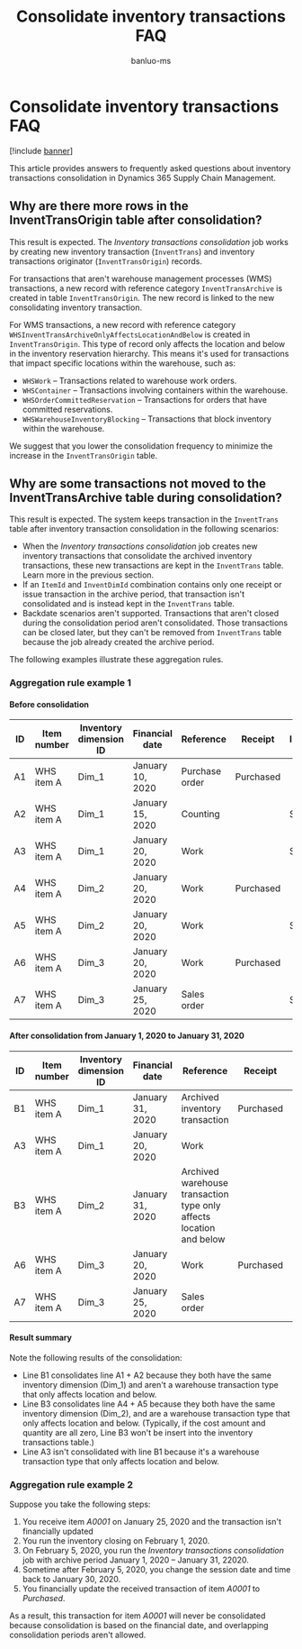 ﻿---
title: Consolidate inventory transactions FAQ
description: Find answers to frequently asked questions about inventory transactions consolidation in Dynamics 365 Supply Chain Management.
author: banluo-ms
ms.author: banluo
ms.reviewer: kamaybac
ms.search.form: InventTransArchiveProcessForm
ms.topic: how-to
ms.date: 08/19/2024
ms.custom: 
  - bap-template
---

# Consolidate inventory transactions FAQ

[!include [banner](../includes/banner.md)]

This article provides answers to frequently asked questions about inventory transactions consolidation in Dynamics 365 Supply Chain Management.

## Why are there more rows in the InventTransOrigin table after consolidation?

This result is expected. The *Inventory transactions consolidation* job works by creating new inventory transaction (`InventTrans`) and inventory transactions originator (`InventTransOrigin`) records.

For transactions that aren't warehouse management processes (WMS) transactions, a new record with reference category `InventTransArchive` is created in table `InventTransOrigin`. The new record is linked to the new consolidating inventory transaction.

For WMS transactions, a new record with reference category `WHSInventTransArchiveOnlyAffectsLocationAndBelow` is created in `InventTransOrigin`. This type of record only affects the location and below in the inventory reservation hierarchy. This means it's used for transactions that impact specific locations within the warehouse, such as:

- `WHSWork` – Transactions related to warehouse work orders.
- `WHSContainer` – Transactions involving containers within the warehouse.
- `WHSOrderCommittedReservation` – Transactions for orders that have committed reservations.
- `WHSWarehouseInventoryBlocking` – Transactions that block inventory within the warehouse.

We suggest that you lower the consolidation frequency to minimize the increase in the `InventTransOrigin` table.

<!-- (KFM: Replace this when the feature is available)
You can further optimize storage using the *Archive with Dataverse long term retention* feature to remove and archive old records from the `InventTransOrigin` table. Learn more in [Archive Dynamics 365 Supply Chain Management Inventory transactions data](../../fin-ops-core/dev-itpro/sysadmin/archive-inventory.md). -->

## Why are some transactions not moved to the InventTransArchive table during consolidation?

This result is expected. The system keeps transaction in the `InventTrans` table after inventory transaction consolidation in the following scenarios:

- When the *Inventory transactions consolidation* job creates new inventory transactions that consolidate the archived inventory transactions, these new transactions are kept in the `InventTrans` table. Learn more in the previous section.
- If an `ItemId` and `InventDimId` combination contains only one receipt or issue transaction in the archive period, that transaction isn't consolidated and is instead kept in the `InventTrans` table.
- Backdate scenarios aren't supported. Transactions that aren't closed during the consolidation period aren't consolidated. Those transactions can be closed later, but they can't be removed from `InventTrans` table because the job already created the archive period.

The following examples illustrate these aggregation rules.

### Aggregation rule example 1

#### Before consolidation

| ID | Item number | Inventory dimension ID | Financial date | Reference | Receipt | Issue | Quantity |
|--|--|--|--|--|--|--|--|
| A1 | WHS item A | Dim_1 | January 10, 2020 | Purchase order | Purchased |  | 10 |
| A2 | WHS item A | Dim_1 | January 15, 2020 | Counting |  | Sold | -3 |
| A3 | WHS item A | Dim_1 | January 20, 2020 | Work |  | Sold | -7 |
| A4 | WHS item A | Dim_2 | January 20, 2020 | Work | Purchased |  | 7 |
| A5 | WHS item A | Dim_2 | January 20, 2020 | Work |  | Sold | -7 |
| A6 | WHS item A | Dim_3 | January 20, 2020 | Work | Purchased |  | 7 |
| A7 | WHS item A | Dim_3 | January 25, 2020 | Sales order |  | Sold | -7 |

#### After consolidation from January 1, 2020 to January 31, 2020

| ID | Item number | Inventory dimension ID | Financial date | Reference | Receipt | Issue | Quantity |
|--|--|--|--|--|--|--|--|
| B1 | WHS item A | Dim_1 | January 31, 2020 | Archived inventory transaction | Purchased |  | 7 |
| A3 | WHS item A | Dim_1 | January 20, 2020 | Work |  | Sold | -7 |
| B3 | WHS item A | Dim_2 | January 31, 2020 | Archived warehouse transaction type only affects location and below |  | Sold | 0 |
| A6 | WHS item A | Dim_3 | January 20, 2020 | Work | Purchased |  | 7 |
| A7 | WHS item A | Dim_3 | January 25, 2020 | Sales order |  | Sold | -7 |

#### Result summary

Note the following results of the consolidation:

- Line B1 consolidates line A1 &plus; A2 because they both have the same inventory dimension (Dim\_1) and aren't a warehouse transaction type that only affects location and below.
- Line B3 consolidates line A4 &plus; A5 because they both have the same inventory dimension (Dim\_2), and are a warehouse transaction type that only affects location and below. (Typically, if the cost amount and quantity are all zero, Line B3 won't be insert into the inventory transactions table.)
- Line A3 isn't consolidated with line B1 because it's a warehouse transaction type that only affects location and below.

### Aggregation rule example 2

Suppose you take the following steps:

1. You receive item *A0001* on January 25, 2020 and the transaction isn't financially updated
1. You run the inventory closing on February 1, 2020.
1. On February 5, 2020, you run the *Inventory transactions consolidation* job with archive period January 1, 2020 – January 31, 22020.
1. Sometime after February 5, 2020, you change the session date and time back to January 30, 2020.
1. You financially update the received transaction of item *A0001* to *Purchased*.

As a result, this transaction for item *A0001* will never be consolidated because consolidation is based on the financial date, and overlapping consolidation periods aren't allowed.
